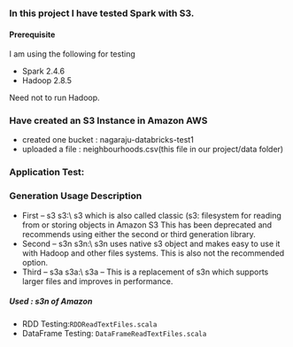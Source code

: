### In this project I have tested Spark with S3.

#### Prerequisite 
I am using the following for testing 
- Spark 2.4.6
- Hadoop 2.8.5

Need not to run Hadoop.

### Have created an S3 Instance in Amazon AWS  
  - created one bucket : nagaraju-databricks-test1
  - uploaded a file : neighbourhoods.csv(this file in our project/data folder)

### Application Test:

### Generation	Usage	Description
- First – s3	s3:\\	s3 which is also called classic (s3: filesystem for reading from or storing objects in Amazon S3 This has been deprecated and recommends using either the second or third generation library.
- Second – s3n	s3n:\\	s3n uses native s3 object and makes easy to use it with Hadoop and other files systems. This is also not the recommended option.
- Third – s3a	s3a:\\	s3a – This is a replacement of s3n which supports larger files and improves in performance.

##### Used : s3n  of Amazon

- RDD Testing:`RDDReadTextFiles.scala`
- DataFrame Testing: `DataFrameReadTextFiles.scala`
